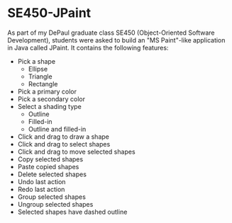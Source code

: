 # SE450-JPaint

As part of my DePaul graduate class SE450 (Object-Oriented Software Development), students were asked to build an "MS Paint"-like application in Java called JPaint. It contains the following features:

- Pick a shape
  - Ellipse
  - Triangle
  - Rectangle
- Pick a primary color
- Pick a secondary color
- Select a shading type 
  - Outline
  - Filled-in
  - Outline and filled-in
- Click and drag to draw a shape
- Click and drag to select shapes
- Click and drag to move selected shapes
- Copy selected shapes
- Paste copied shapes
- Delete selected shapes
- Undo last action
- Redo last action
- Group selected shapes
- Ungroup selected shapes
- Selected shapes have dashed outline
